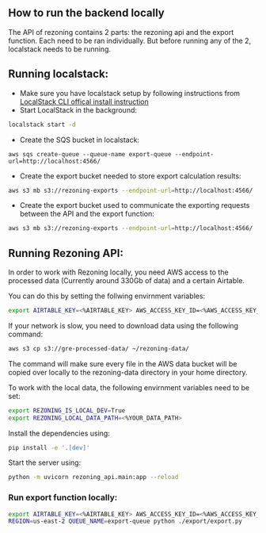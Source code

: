 ## How to run the backend locally

The API of rezoning contains 2 parts: the rezoning api and the export function. Each need to be ran individually. But before running any of the 2, localstack needs to be running.

## Running localstack:
- Make sure you have localstack setup by following instructions from [LocalStack CLI offical install instruction](https://docs.localstack.cloud/getting-started/installation/#localstack-cli)
- Start LocalStack in the background: 
```sh
localstack start -d
```
- Create the SQS bucket in localstack:
```
aws sqs create-queue --queue-name export-queue --endpoint-url=http://localhost:4566/
```
- Create the export bucket needed to store export calculation results:
```sh
aws s3 mb s3://rezoning-exports --endpoint-url=http://localhost:4566/
```
- Create the export bucket used to communicate the exporting requests between the API and the export function:
```sh
aws s3 mb s3://rezoning-exports --endpoint-url=http://localhost:4566/
```

## Running Rezoning API:
In order to work with Rezoning locally, you need AWS access to the processed data (Currently around 330Gb of data) and a certain Airtable. 

You can do this by setting the follwing envirnment variables:
```sh
export AIRTABLE_KEY=<%AIRTABLE_KEY> AWS_ACCESS_KEY_ID=<%AWS_ACCESS_KEY_ID> AWS_SECRET_ACCESS_KEY=<%AWS_SECRET_ACCESS_KEY>
```

If your network is slow, you need to download data using the following command:

```sh
aws s3 cp s3://gre-processed-data/ ~/rezoning-data/
```

The command will make sure every file in the AWS data bucket will be copied over locally to the rezoning-data directory in your home directory.

To work with the local data, the following envirnment variables need to be set:
```sh
export REZONING_IS_LOCAL_DEV=True
export REZONING_LOCAL_DATA_PATH=<%YOUR_DATA_PATH>
```

Install the dependencies using:

```sh
pip install -e '.[dev]'
```

Start the server using:

```sh
python -m uvicorn rezoning_api.main:app --reload
```

### Run export function locally:
```sh
export AIRTABLE_KEY=<%AIRTABLE_KEY> AWS_ACCESS_KEY_ID=<%AWS_ACCESS_KEY_ID> AWS_SECRET_ACCESS_KEY=<%AWS_SECRET_ACCESS_KEY>
REGION=us-east-2 QUEUE_NAME=export-queue python ./export/export.py
```
